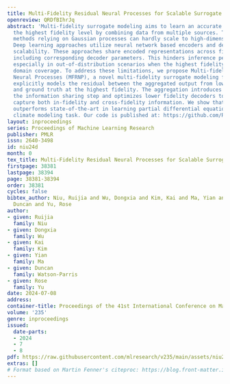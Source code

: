 ```yaml
---
title: Multi-Fidelity Residual Neural Processes for Scalable Surrogate Modeling
openreview: QRDfBIhrJq
abstract: 'Multi-fidelity surrogate modeling aims to learn an accurate surrogate at
  the highest fidelity level by combining data from multiple sources. Traditional
  methods relying on Gaussian processes can hardly scale to high-dimensional data.
  Deep learning approaches utilize neural network based encoders and decoders to improve
  scalability. These approaches share encoded representations across fidelities without
  including corresponding decoder parameters. This hinders inference performance,
  especially in out-of-distribution scenarios when the highest fidelity data has limited
  domain coverage. To address these limitations, we propose Multi-fidelity Residual
  Neural Processes (MFRNP), a novel multi-fidelity surrogate modeling framework. MFRNP
  explicitly models the residual between the aggregated output from lower fidelities
  and ground truth at the highest fidelity. The aggregation introduces decoders into
  the information sharing step and optimizes lower fidelity decoders to accurately
  capture both in-fidelity and cross-fidelity information. We show that MFRNP significantly
  outperforms state-of-the-art in learning partial differential equations and a real-world
  climate modeling task. Our code is published at: https://github.com/Rose-STL-Lab/MFRNP'
layout: inproceedings
series: Proceedings of Machine Learning Research
publisher: PMLR
issn: 2640-3498
id: niu24d
month: 0
tex_title: Multi-Fidelity Residual Neural Processes for Scalable Surrogate Modeling
firstpage: 38381
lastpage: 38394
page: 38381-38394
order: 38381
cycles: false
bibtex_author: Niu, Ruijia and Wu, Dongxia and Kim, Kai and Ma, Yian and Watson-Parris,
  Duncan and Yu, Rose
author:
- given: Ruijia
  family: Niu
- given: Dongxia
  family: Wu
- given: Kai
  family: Kim
- given: Yian
  family: Ma
- given: Duncan
  family: Watson-Parris
- given: Rose
  family: Yu
date: 2024-07-08
address:
container-title: Proceedings of the 41st International Conference on Machine Learning
volume: '235'
genre: inproceedings
issued:
  date-parts:
  - 2024
  - 7
  - 8
pdf: https://raw.githubusercontent.com/mlresearch/v235/main/assets/niu24d/niu24d.pdf
extras: []
# Format based on Martin Fenner's citeproc: https://blog.front-matter.io/posts/citeproc-yaml-for-bibliographies/
---
```

